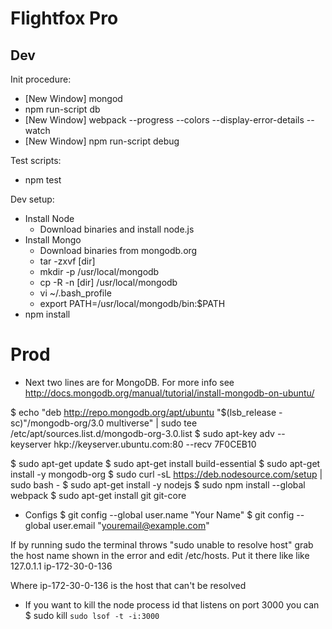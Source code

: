 # Flightfox Pro

## Dev

Init procedure:

* [New Window] mongod
* npm run-script db
* [New Window] webpack --progress --colors --display-error-details --watch
* [New Window] npm run-script debug

Test scripts:

* npm test

Dev setup:

* Install Node
    - Download binaries and install node.js
* Install Mongo
    - Download binaries from mongodb.org
    - tar -zxvf [dir]
    - mkdir -p /usr/local/mongodb
    - cp -R -n [dir] /usr/local/mongodb
    - vi ~/.bash_profile
    - export PATH=/usr/local/mongodb/bin:$PATH
* npm install

# Prod

* Next two lines are for MongoDB. For more info see http://docs.mongodb.org/manual/tutorial/install-mongodb-on-ubuntu/

$ echo "deb http://repo.mongodb.org/apt/ubuntu "$(lsb_release -sc)"/mongodb-org/3.0 multiverse" | sudo tee /etc/apt/sources.list.d/mongodb-org-3.0.list
$ sudo apt-key adv --keyserver hkp://keyserver.ubuntu.com:80 --recv 7F0CEB10

$ sudo apt-get update
$ sudo apt-get install build-essential
$ sudo apt-get install -y mongodb-org
$ sudo curl -sL https://deb.nodesource.com/setup | sudo bash -
$ sudo apt-get install -y nodejs
$ sudo npm install --global webpack
$ sudo apt-get install git git-core

* Configs
$ git config --global user.name "Your Name"
$ git config --global user.email "youremail@example.com"

If by running sudo the terminal throws "sudo unable to resolve host" grab the host name shown in the error
and edit /etc/hosts. Put it there like like
    127.0.1.1 ip-172-30-0-136

Where ip-172-30-0-136 is the host that can't be resolved

* If you want to kill the node process id that listens on port 3000 you can
$ sudo kill `sudo lsof -t -i:3000`
